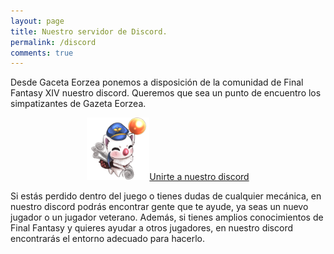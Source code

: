 ```yaml
---
layout: page
title: Nuestro servidor de Discord.
permalink: /discord
comments: true
---
```

Desde Gaceta Eorzea ponemos a disposición de la comunidad de Final Fantasy XIV nuestro discord. Queremos que sea un punto de encuentro los simpatizantes de Gazeta Eorzea.

<p align="center">
<img src="assets/images/logo.png" height="100"><a target="_blank" href="https://discord.gg/aKWGbAV7RV" class="btn btn-info">Unirte a nuestro discord <i class="fab fa-discord"></i></a>
</p>

Si estás perdido dentro del juego o tienes dudas de cualquier mecánica, en nuestro discord podrás encontrar gente que te ayude, ya seas un nuevo jugador o un jugador veterano. Además, si tienes amplios conocimientos de Final Fantasy y quieres ayudar a otros jugadores, en nuestro discord encontrarás el entorno adecuado para hacerlo.

